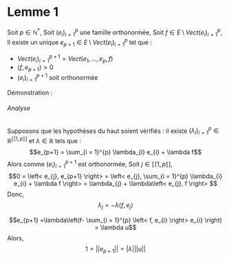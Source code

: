 # Lemme 1
Soit $p \in \mathbb{N}^{*}$, 
Soit $(e_{i})_{i = 1}^{p}$ une famille orthonormée, 
Soit $f \in E \setminus Vect(e_{i})_{i  =1}^{p}$, 
Il existe un unique $e_{p+1} \in  E \setminus Vect(e_{i})_{i  =1}^{p}$ tel que : 
- $Vect(e_{i})_{i = 1}^{p+1} = Vect(e_{1}, \dots, e_{p}, f)$
- $\left< f, e_{p+1} \right> > 0$
- $(e_{i})_{i = 1}^{p+1}$ soit orthonormée

Démonstration : 
###### Analyse
Supposons que les hypothèses du haut soient vérifiés : 
il existe $(\lambda_{i})_{i=  1}^{p} \in \mathbb{R}^{[\![1, p]\!]}$ et $\lambda \in \mathbb{R}$ tels que :
$$e_{p+1} = \sum_{i = 1}^{p} \lambda_{i} e_{i} + \lambda f$$
Alors comme $(e_{i})_{i= 1}^{p+1}$ est orthonormée, 
Soit $j \in [\![1, p]\!]$, 
$$0 = \left< e_{j}, e_{p+1} \right> = \left< e_{j},  \sum_{i = 1}^{p} \lambda_{i} e_{i} + \lambda f \right> = \lambda_{j} + \lambda\left< e_{j}, f \right> $$
Donc, 
$$\lambda_{j} = -\lambda \left< f, e_{j} \right> $$

$$e_{p+1} =\lambda\left(f-  \sum_{i = 1}^{p} \left< f, e_{i} \right> e_{i} \right) = \lambda u$$
Alors, 
$$1 = \left|\left| e_{p+1} \right|\right| = \left| \lambda\right| \left|\left| u \right|\right|  $$
